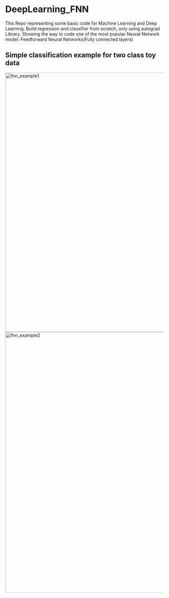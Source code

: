 # DeepLearning_FNN
This Repo representing some basic code for Machine Learning and Deep Learning. Build regression and classifier from scratch, only using autograd Library. Showing the way to code one of the most popular Neural Network model: Feedforward Neural Networks(Fully connected layers)

## Simple classification example for two class toy data 

<img width="823" alt="fnn_example1" src="https://user-images.githubusercontent.com/36088488/39732700-82ad8d04-5234-11e8-8e0c-a50de7a0079a.png">

<img width="828" alt="fnn_example2" src="https://user-images.githubusercontent.com/36088488/39732769-c127a31c-5234-11e8-8b4a-840b86bea435.png">
